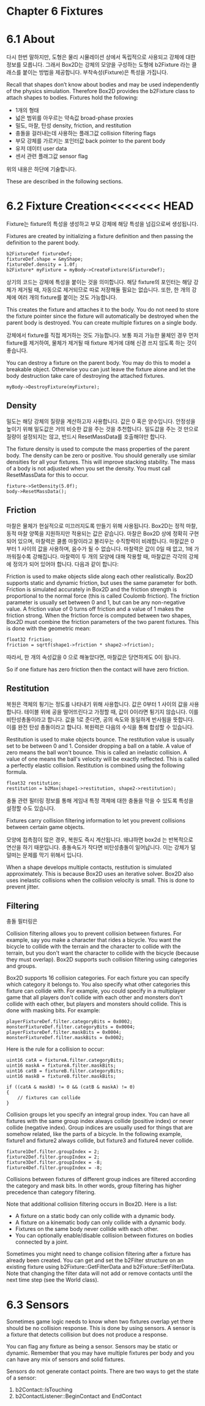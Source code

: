 # Chapter 6 Fixtures

# 6.1 About

다시 한번 말하지만, 도형은 물리 시뮬레이션 상에서 독립적으로 사용되고 강체에 대한 정보를 모릅니다. 그래서 Box2D는 강체의 모양을 구성하는 도형에 b2Fixture 라는 클래스를 붙이는 방법을 제공합니다. 부착속성(Fixture)은 특성을 가집니다.

Recall that shapes don’t know about bodies and may be used independently of the physics simulation. Therefore Box2D provides the b2Fixture class to attach shapes to bodies. Fixtures hold the following:

* 1개의 형태
* 넓은 범위를 아우르는 약속값 broad-phase proxies
* 밀도, 마찰, 탄성 density, friction, and restitution
* 충돌을 걸러내는데 사용하는 플래그값 collision filtering flags
* 부모 강체를 가르키는 포인터값 back pointer to the parent body
* 유저 데이터 user data
* 센서 관련 플래그값 sensor flag

위의 내용은 하단에 기술합니다.

These are described in the following sections.

# 6.2 Fixture Creation<<<<<<< HEAD
Fixture는 fixture의 특성을 생성하고 부모 강체에 해당 특성을 넘김으로써 생성됩니다.

Fixtures are created by initializing a fixture definition and then passing the definition to the parent body.

	b2FixtureDef fixtureDef;
    fixtureDef.shape = &myShape;
	fixtureDef.density = 1.0f;
	b2Fixture* myFixture = myBody->CreateFixture(&fixtureDef);
	

상기의 코드는 강체에 특성을 붙이는 것을 의미합니다. 해당 fixture의 포인터는 해당 강체가 제거될 때, 자동으로 제거되므로 따로 저장해둘 필요는 없습니다. 또한, 한 개의 강체에 여러 개의 fixture를 붙이는 것도 가능합니다.

This creates the fixture and attaches it to the body. You do not need to store the fixture pointer since the fixture will automatically be destroyed when the parent body is destroyed. You can create multiple fixtures on a single body.

강체에서 fixture를 직접 제거하는 것도 가능합니다. 보통 파괴 가능한 물체인 경우 먼저 fixture를 제거하여, 물체가 제거될 때 fixture 제거에 대해 신경 쓰지 않도록 하는 것이 좋습니다.

You can destroy a fixture on the parent body. You may do this to model a breakable object. Otherwise you can just leave the fixture alone and let the body destruction take care of destroying the attached fixtures.

	myBody->DestroyFixture(myFixture);

## Density

밀도는 해당 강체의 질량을 계산하고자 사용합니다. 값은 0 혹은 양수입니다. 안정성을 높이기 위해 밀도값은 거의 비슷한 값을 주는 것을 추천합니다.
밀도값을 주는 것 만으로 질량이 설정되지는 않고, 반드시 ResetMassData를 호출해야만 합니다.

 The fixture density is used to compute the mass properties of the parent body. The density can be zero or positive. You should generally use similar densities for all your fixtures. This will improve stacking stability.
The mass of a body is not adjusted when you set the density. You must call ResetMassData for this to occur.
	
	fixture->SetDensity(5.0f);
	body->ResetMassData();
	
## Friction

마찰은 물체가 현실적으로 미끄러지도록 만들기 위해 사용됩니다. Box2D는 정적 마찰, 동적 마찰 양쪽을 지원하지만 적용되는 값은 같습니다. 마찰은 Box2D 상에 정확히 구현되어 있으며, 마찰력은 쿨롬 마찰이라고 불리우는 수직항력이 비례합니다. 마찰값은 0 부터 1 사이의 값을 사용하며, 음수가 될 수 없습니다. 마찰력은 값이 0일 때 없고, 1에 가까워질수록 강해집니다. 마찰력이 두 개의 모양에 대해 작용할 때, 마찰값은 각각의 강체에 정의가 되어 있어야 합니다. 다음과 같이 합니다:

Friction is used to make objects slide along each other realistically. Box2D supports static and dynamic friction, but uses the same parameter for both. Friction is simulated accurately in Box2D and the friction strength is proportional to the normal force (this is called Coulomb friction). The friction parameter is usually set between 0 and 1, but can be any non-negative value. A friction value of 0 turns off friction and a value of 1 makes the friction strong. When the friction force is computed between two shapes, Box2D must combine the friction parameters of the two parent fixtures. This is done with the geometric mean:

	float32 friction;
	friction = sqrtf(shape1->friction * shape2->friction);
	
따라서, 한 개의 속성값을 0 으로 해놓았다면, 마찰값은 당연하게도 0이 됩니다.

So if one fixture has zero friction then the contact will have zero friction.

## Restitution

복원은 객체의 튕기는 정도를 나타내기 위해 사용합니다. 값은 0부터 1 사이의 값을 사용합니다. 테이블 위에 공을 떨어뜨린다고 가정할 때, 값이 0이라면 튕기지 않습니다. 이를 비탄성총돌이라고 합니다. 값을 1로 준다면, 공의 속도와 동일하게 반사됨을 뜻합니다. 이를 완전 탄성 총돌이라고 합니다. 복원력은 다음의 수식을 통해 합성할 수 있습니다.

Restitution is used to make objects bounce. The restitution value is usually set to be between 0 and 1. Consider dropping a ball on a table. A value of zero means the ball won't bounce. This is called an inelastic collision. A value of one means the ball's velocity will be exactly reflected. This is called a perfectly elastic collision. Restitution is combined using the following formula.

	float32 restitution;
	restitution = b2Max(shape1->restitution, shape2->restitution);
	
충돌 관련 필터링 정보를 통해 게임내 특정 객체에 대한 충돌을 막을 수 있도록 특성을 설정할 수도 있습니다.

Fixtures carry collision filtering information to let you prevent collisions between certain game objects.

모양에 접촉점이 많은 경우, 복원도 즉시 계산됩니다. 왜냐하면 box2d 는 반복적으로 연산을 하기 때문입니다. 충돌속도가 작다면 비탄성충돌이 일어납니다. 이는 강체가 덜덜떠는 문제를 막기 위해서 입니다.

When a shape develops multiple contacts, restitution is simulated approximately. This is because Box2D uses an iterative solver. Box2D also uses inelastic collisions when the collision velocity is small. This is done to prevent jitter.

## Filtering

충돌 필터링은 

Collision filtering allows you to prevent collision between fixtures. For example, say you make a character that rides a bicycle. You want the bicycle to collide with the terrain and the character to collide with the terrain, but you don't want the character to collide with the bicycle (because they must overlap). Box2D supports such collision filtering using categories and groups.

Box2D supports 16 collision categories. For each fixture you can specify which category it belongs to. You also specify what other categories this fixture can collide with. For example, you could specify in a multiplayer game that all players don't collide with each other and monsters don't collide with each other, but players and monsters should collide. This is done with masking bits. For example:

	playerFixtureDef.filter.categoryBits = 0x0002;
	monsterFixtureDef.filter.categoryBits = 0x0004;
	playerFixtureDef.filter.maskBits = 0x0004;
	monsterFixtureDef.filter.maskBits = 0x0002;

Here is the rule for a collision to occur:

	uint16 catA = fixtureA.filter.categoryBits;
	uint16 maskA = fixtureA.filter.maskBits;
	uint16 catB = fixtureB.filter.categoryBits;
	uint16 maskB = fixtureB.filter.maskBits;

	if ((catA & maskB) != 0 && (catB & maskA) != 0)
	{
		// fixtures can collide
	}
	
Collision groups let you specify an integral group index. You can have all fixtures with the same group index always collide (positive index) or never collide (negative index). Group indices are usually used for things that are somehow related, like the parts of a bicycle. In the following example, fixture1 and fixture2 always collide, but fixture3 and fixture4 never collide.

	fixture1Def.filter.groupIndex = 2;
	fixture2Def.filter.groupIndex = 2;
	fixture3Def.filter.groupIndex = -8;
	fixture4Def.filter.groupIndex = -8;
	
Collisions between fixtures of different group indices are filtered according the category and mask bits. In other words, group filtering has higher precedence than category filtering.

Note that additional collision filtering occurs in Box2D. Here is a list:

* A fixture on a static body can only collide with a dynamic body.
* A fixture on a kinematic body can only collide with a dynamic body.
* Fixtures on the same body never collide with each other.
* You can optionally enable/disable collision between fixtures on bodies connected by a joint.

Sometimes you might need to change collision filtering after a fixture has already been created. You can get and set the b2Filter structure on an existing fixture using b2Fixture::GetFilterData and b2Fixture::SetFilterData. Note that changing the filter data will not add or remove contacts until the next time step (see the World class).

# 6.3 Sensors

Sometimes game logic needs to know when two fixtures overlap yet there should be no collision response. This is done by using sensors. A sensor is a fixture that detects collision but does not produce a response.

You can flag any fixture as being a sensor. Sensors may be static or dynamic. Remember that you may have multiple fixtures per body and you can have any mix of sensors and solid fixtures.

Sensors do not generate contact points. There are two ways to get the state of a sensor:

1. b2Contact::IsTouching
1. b2ContactListener::BeginContact and EndContact
